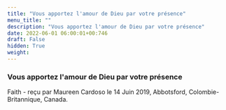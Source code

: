 ```yaml
---
title: "Vous apportez l'amour de Dieu par votre présence"
menu_title: ""
description: "Vous apportez l'amour de Dieu par votre présence"
date: 2022-06-01 06:00:01+00:746
draft: False
hidden: True
weight:
---
```

### Vous apportez l'amour de Dieu par votre présence

Faith - reçu par Maureen Cardoso le 14 Juin 2019, Abbotsford, Colombie-Britannique, Canada.



